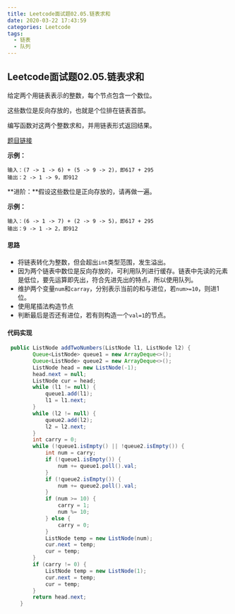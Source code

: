 ```yaml
---
title: Leetcode面试题02.05.链表求和
date: 2020-03-22 17:43:59
categories: Leetcode
tags:
  - 链表
  - 队列
---
```


## Leetcode面试题02.05.链表求和

给定两个用链表表示的整数，每个节点包含一个数位。

这些数位是反向存放的，也就是个位排在链表首部。

编写函数对这两个整数求和，并用链表形式返回结果。

 [题目链接](https://leetcode-cn.com/problems/sum-lists-lcci/ )

<!--more-->

**示例：**

```
输入：(7 -> 1 -> 6) + (5 -> 9 -> 2)，即617 + 295
输出：2 -> 1 -> 9，即912
```

**进阶：**假设这些数位是正向存放的，请再做一遍。

**示例：**

```
输入：(6 -> 1 -> 7) + (2 -> 9 -> 5)，即617 + 295
输出：9 -> 1 -> 2，即912
```

#### 思路

- 将链表转化为整数，但会超出`int`类型范围，发生溢出。
- 因为两个链表中数位是反向存放的，可利用队列进行缓存。链表中先读的元素是低位，要先运算即先出，符合先进先出的特点，所以使用队列。
- 维护两个变量`num`和`carray`，分别表示当前的和与进位，若`num>=10`，则进1位。
- 使用尾插法构造节点
- 判断最后是否还有进位，若有则构造一个`val=1`的节点。

#### 代码实现

```java
 public ListNode addTwoNumbers(ListNode l1, ListNode l2) {
        Queue<ListNode> queue1 = new ArrayDeque<>();
        Queue<ListNode> queue2 = new ArrayDeque<>();
        ListNode head = new ListNode(-1);
        head.next = null;
        ListNode cur = head;
        while (l1 != null) {
            queue1.add(l1);
            l1 = l1.next;
        }
        while (l2 != null) {
            queue2.add(l2);
            l2 = l2.next;
        }
        int carry = 0;
        while (!queue1.isEmpty() || !queue2.isEmpty()) {
            int num = carry;
            if (!queue1.isEmpty()) {
                num += queue1.poll().val;
            }
            if (!queue2.isEmpty()) {
                num += queue2.poll().val;
            }
            if (num >= 10) {
                carry = 1;
                num %= 10;
            } else {
                carry = 0;
            }
            ListNode temp = new ListNode(num);
            cur.next = temp;
            cur = temp;
        }
        if (carry != 0) {
            ListNode temp = new ListNode(1);
            cur.next = temp;
            cur = temp;
        }
        return head.next;
    }
```


